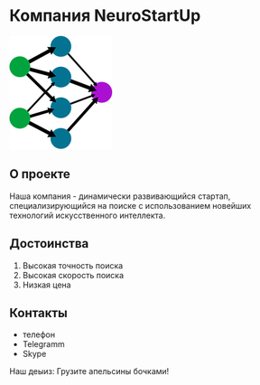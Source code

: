 # Компания NeuroStartUp

![Нейронные сети](pic1.png)

## О проекте
Наша компания - динамически развивающийся стартап, специализирующийся на поиске с использованием новейших технологий искусственного интеллекта. 


## Достоинства
1. Высокая точность поиска
2. Высокая скорость поиска
3. Низкая цена

## Контакты
* телефон
* Telegramm
* Skype

Наш деыиз: Грузите апельсины бочками!